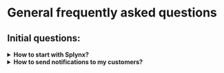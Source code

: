 General frequently asked questions
=================
## Initial questions:
<details>
<summary><b>How to start with Splynx?</b></summary>
<p markdown="1">
- Once you bought a license you can start using Splynx.
</p>
</details>

<details>
<summary><b>How to send notifications to my customers?</b></summary>
<p markdown="1">
- You can send notifications by email or SMS directly from Splynx.
</p>
</details>
